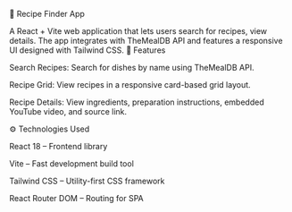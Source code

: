 🍴 Recipe Finder App

A React + Vite web application that lets users search for recipes, view details. The app integrates with TheMealDB API
 and features a responsive UI designed with Tailwind CSS.
 🚀 Features

Search Recipes: Search for dishes by name using TheMealDB API.

Recipe Grid: View recipes in a responsive card-based grid layout.

Recipe Details: View ingredients, preparation instructions, embedded YouTube video, and source link.

⚙️ Technologies Used

React 18 – Frontend library

Vite – Fast development build tool

Tailwind CSS – Utility-first CSS framework

React Router DOM – Routing for SPA

